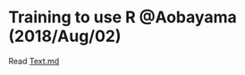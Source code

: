 # Training to use R @Aobayama (2018/Aug/02)  

Read [Text.md](https://github.com/blukaniro/TrainingR180802/blob/master/Text.md)  
